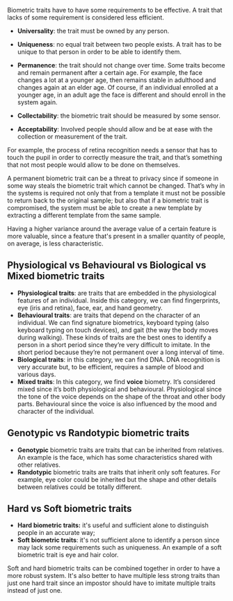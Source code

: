 Biometric traits have to have some requirements to be effective. A trait that lacks of some requirement is considered less efficient.
- **Universality**: the trait must be owned by any person.
- **Uniqueness**: no equal trait between two people exists. A trait has to be unique to that person in order to be able to identify them.
- **Permanence**: the trait should not change over time.
Some traits become and remain permanent after a certain age. For example, the face changes a lot at a younger age, then remains stable in adulthood and changes again at an elder age. Of course, if an individual enrolled at a younger age, in an adult age the face is different and should enroll in the system again.

- **Collectability**: the biometric trait should be measured by some sensor.
- **Acceptability**: Involved people should allow and be at ease with the collection or measurement of the trait.

For example, the process of retina recognition needs a sensor that has to touch the pupil in order to correctly measure the trait, and that’s something that not most people would allow to be done on themselves.

A permanent biometric trait can be a threat to privacy since if someone in some way steals the biometric trait which cannot be changed. That’s why in the systems is required not only that from a template it must not be possible to return back to the original sample; but also that if a biometric trait is compromised, the system must be able to create a new template by extracting a different template from the same sample.  

Having a higher variance around the average value of a certain feature is more valuable, since a feature that's present in a smaller quantity of people, on average, is less characteristic.

## Physiological vs Behavioural vs Biological vs Mixed biometric traits

- **Physiological traits**: are traits that are embedded in the physiological features of an individual. Inside this category, we can find fingerprints, eye (iris and retina), face, ear, and hand geometry.
- **Behavioural traits**: are traits that depend on the character of an individual. We can find signature biometrics, keyboard typing (also keyboard typing on touch devices), and gait (the way the body moves during walking). These kinds of traits are the best ones to identify a person in a short period since they’re very difficult to imitate. In the short period because they’re not permanent over a long interval of time.
- **Biological traits**: in this category, we can find DNA. DNA recognition is very accurate but, to be efficient, requires a sample of blood and various days.
- **Mixed traits**: In this category, we find **voice** biometry. It’s considered mixed since it’s both physiological and behavioural. Physiological since the tone of the voice depends on the shape of the throat and other body parts. Behavioural since the voice is also influenced by the mood and character of the individual.

## Genotypic vs Randotypic biometric traits

- **Genotypic** biometric traits are traits that can be inherited from relatives. An example is the face, which has some characteristics shared with other relatives.
- **Randotypic** biometric traits are traits that inherit only soft features. For example, eye color could be inherited but the shape and other details between relatives could be totally different.

## Hard vs Soft biometric traits
- **Hard biometric traits:** it's useful and sufficient alone to distinguish people in an accurate way;
- **Soft biometric traits**: it's not sufficient alone to identify a person since may lack some requirements such as uniqueness. An example of a soft biometric trait is eye and hair color.

Soft and hard biometric traits can be combined together in order to have a more robust system. It's also better to have multiple less strong traits than just one hard trait since an impostor should have to imitate multiple traits instead of just one. 
